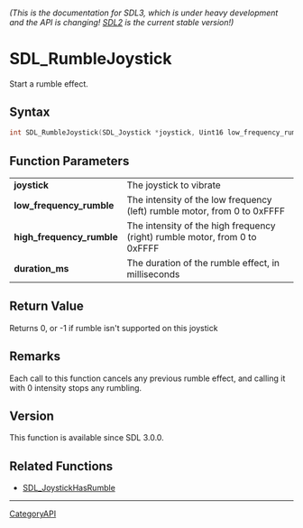 ###### (This is the documentation for SDL3, which is under heavy development and the API is changing! [SDL2](https://wiki.libsdl.org/SDL2/) is the current stable version!)
# SDL_RumbleJoystick

Start a rumble effect.

## Syntax

```c
int SDL_RumbleJoystick(SDL_Joystick *joystick, Uint16 low_frequency_rumble, Uint16 high_frequency_rumble, Uint32 duration_ms);

```

## Function Parameters

|                               |                                                                            |
| ----------------------------- | -------------------------------------------------------------------------- |
| **joystick**                  | The joystick to vibrate                                                    |
| **low_frequency_rumble**      | The intensity of the low frequency (left) rumble motor, from 0 to 0xFFFF   |
| **high_frequency_rumble**     | The intensity of the high frequency (right) rumble motor, from 0 to 0xFFFF |
| **duration_ms**               | The duration of the rumble effect, in milliseconds                         |

## Return Value

Returns 0, or -1 if rumble isn't supported on this joystick

## Remarks

Each call to this function cancels any previous rumble effect, and calling
it with 0 intensity stops any rumbling.

## Version

This function is available since SDL 3.0.0.

## Related Functions

* [SDL_JoystickHasRumble](SDL_JoystickHasRumble.md)

----
[CategoryAPI](CategoryAPI.md)
